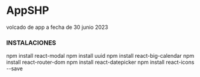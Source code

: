 # AppSHP
volcado de app a fecha de 30 junio 2023

### INSTALACIONES 

npm install react-modal
npm install uuid
npm install react-big-calendar
npm install react-router-dom
npm install react-datepicker
npm install react-icons --save